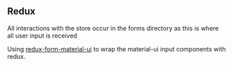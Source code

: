 




## Redux

All interactions with the store occur in the forms directory as this is where all user input is received

Using [redux-form-material-ui](https://github.com/erikras/redux-form-material-ui) to wrap the material-ui input components with redux.
